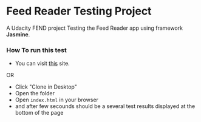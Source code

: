 # Feed Reader Testing Project

A Udacity FEND project
Testing the Feed Reader app using framework **Jasmine**.

### How To run this test
- You can visit [this](https://karoldawidziuk.github.io/FeedReaderUdacity/) site.

OR
 - Click "Clone in Desktop"
 - Open the folder
 - Open `index.html` in your browser
 - and after few secounds should be a several test results displayed at the bottom of the page

